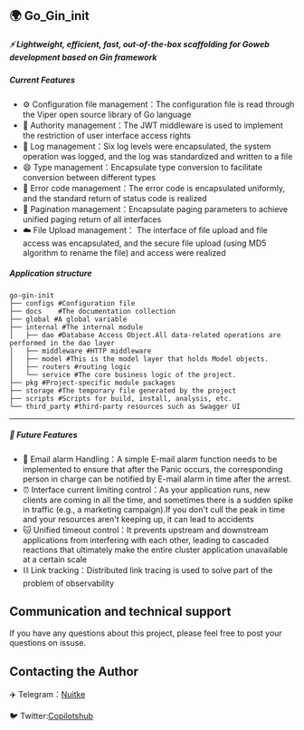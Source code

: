 ## 🌍 Go_Gin_init

##### ⚡️ Lightweight, efficient, fast, out-of-the-box scaffolding for Goweb development based on Gin framework

##### Current Features

- ⚙️ Configuration file management：The configuration file is read through the Viper open source library of Go language
- 🔐 Authority management：The JWT middleware is used to implement the restriction of user interface access rights
- 📒 Log management：Six log levels were encapsulated, the system operation was logged, and the log was standardized and written to a file
-  😄 Type management：Encapsulate type conversion to facilitate conversion between different types
-  🙅 Error code management：The error code is encapsulated uniformly, and the standard return of status code is realized
-  📁 Pagination management：Encapsulate paging parameters to achieve unified paging return of all interfaces
-  ☁️ File Upload management： The interface of file upload and file access was encapsulated, and the secure file upload (using MD5 algorithm to rename the file) and access were realized

##### Application structure

```shell
go-gin-init
├── configs #Configuration file
├── docs	#The documentation collection
├── global #A global variable
├── internal #The internal module
│   ├── dao #Database Access Object.All data-related operations are performed in the dao layer
│   ├── middleware #HTTP middleware
│   ├── model #This is the model layer that holds Model objects.
│   ├── routers #routing logic
│   └── service #The core business logic of the project.
├── pkg #Project-specific module packages
├── storage #The temporary file generated by the project
├── scripts #Scripts for build, install, analysis, etc.
└── third_party #third-party resources such as Swagger UI
```



----

##### 🚗 Future Features

- 📧 Email alarm Handling：A simple E-mail alarm function needs to be implemented to ensure that after the Panic occurs, the corresponding person in charge can be notified by E-mail alarm in time after the arrest.
- ⏰ Interface current limiting control：As your application runs, new clients are coming in all the time, and sometimes there is a sudden spike in traffic (e.g., a marketing campaign).If you don't cull the peak in time and your resources aren't keeping up, it can lead to accidents
- 🐱 Unified timeout control：It prevents upstream and downstream applications from interfering with each other, leading to cascaded reactions that ultimately make the entire cluster application unavailable at a certain scale
- ⛓️ Link tracking：Distributed link tracing is used to solve part of the problem of observability

## Communication and technical support

If you have any questions about this project, please feel free to post your questions on issuse.

## Contacting the Author

✈️ Telegram：[Nuitke](https://t.me/nuitke)

🐦 Twitter:[Copilotshub](https://twitter.com/copilotshub)